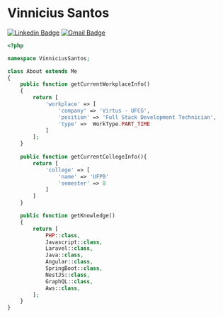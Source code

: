 # Vinnicius Santos
[![Linkedin Badge](https://img.shields.io/badge/-vinnicius-blue?style=flat-square&logo=Linkedin&logoColor=white&link=https://www.linkedin.com/in/vinnicius-santos/)](https://www.linkedin.com/in/vinnicius-santos/)
[![Gmail Badge](https://img.shields.io/badge/-vinnicius.santos@dcx.ufpb.br-c14438?style=flat-square&logo=Gmail&logoColor=white&link=mailto:vinnicius.santos@dcx.ufpb.br)](mailto:vinnicius.santos@dcx.ufpb.br)

```php
<?php

namespace VinniciusSantos;

class About extends Me
{
    public function getCurrentWorkplaceInfo()
    {
        return [
            'workplace' => [
                'company' => 'Virtus - UFCG',
                'position' => 'Full Stack Development Technician',
                'type' =>  WorkType.PART_TIME
            ]
        ];
    }
    
    public function getCurrentCollegeInfo(){
        return [
            'college' => [
                'name' => 'UFPB'
                'semester' => 8 
            ]
        ]
    }

    public function getKnowledge()
    {
        return [
            PHP::class,
            Javascript::class,
            Laravel::class,
            Java::class,
            Angular::class,
            SpringBoot::class,
            NestJS::class,
            GraphQL::class,
            Aws::class,
        ];
    }
}
```
